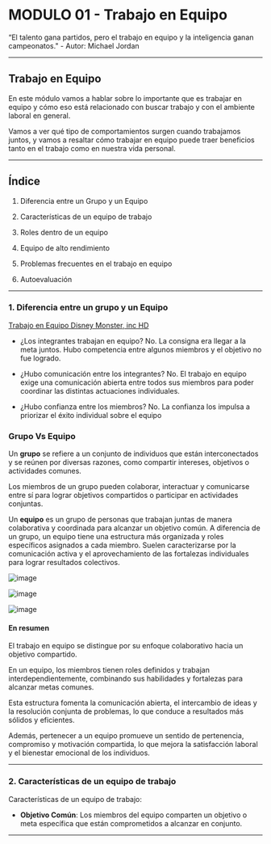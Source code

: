 # MODULO 01 - Trabajo en Equipo

“El talento gana partidos, pero el trabajo en  equipo y la inteligencia ganan campeonatos." - Autor: Michael Jordan

---

## Trabajo en Equipo

En este módulo vamos a hablar sobre lo importante que es trabajar en equipo y cómo eso está relacionado con buscar trabajo y con el
ambiente laboral en general.

Vamos a ver qué tipo de comportamientos surgen cuando trabajamos juntos, y vamos a resaltar cómo trabajar en equipo puede traer beneficios tanto en el trabajo como en nuestra vida personal.

---

## Índice

1. Diferencia entre un Grupo y un Equipo

2. Características de un equipo de trabajo

3. Roles dentro de un equipo

4. Equipo de alto rendimiento

5. Problemas frecuentes en el trabajo en equipo

6. Autoevaluación

---

### 1. Diferencia entre un grupo y un Equipo

[Trabajo en Equipo Disney Monster, inc HD](https://www.youtube.com/watch?v=2vRNAqISTIg)

- ¿Los integrantes trabajan en equipo? No. La consigna era llegar a la meta juntos.  Hubo competencia entre algunos miembros y el
objetivo no fue logrado.

- ¿Hubo comunicación entre  los integrantes? No. El trabajo en equipo exige una comunicación abierta entre todos sus miembros para poder coordinar las distintas actuaciones individuales.

- ¿Hubo confianza entre los miembros? No. La confianza los impulsa a priorizar el éxito individual sobre el equipo

### Grupo Vs Equipo

Un **grupo** se refiere a un conjunto de individuos que están interconectados y se reúnen por diversas razones, como compartir
intereses, objetivos o actividades comunes.

Los miembros de un grupo pueden colaborar, interactuar y comunicarse entre sí para lograr objetivos compartidos o participar en
actividades conjuntas.

Un **equipo** es un grupo de personas que trabajan juntas de manera colaborativa y coordinada para alcanzar un objetivo común. A
diferencia de un grupo, un equipo tiene una estructura más organizada y roles específicos asignados a cada miembro. Suelen caracterizarse por la comunicación activa y el aprovechamiento de las fortalezas individuales para lograr resultados colectivos.

![image](https://github.com/eugenia1984/node/assets/72580574/077ae82b-0d6f-4051-afb5-ec2b6d693a03)

![image](https://github.com/eugenia1984/node/assets/72580574/adcc7968-903a-46a7-b886-569251cf954f)

![image](https://github.com/eugenia1984/node/assets/72580574/a4ef0676-60ae-4601-b39c-26f5df9316a0)

#### En resumen

El trabajo en equipo se distingue por su enfoque colaborativo hacia un objetivo compartido.

En un equipo, los miembros tienen roles definidos y trabajan interdependientemente, combinando sus habilidades y fortalezas para alcanzar metas comunes.

Esta estructura fomenta la comunicación abierta, el intercambio de ideas y la resolución conjunta de problemas, lo que conduce a resultados más sólidos y eficientes.

Además, pertenecer a un equipo promueve un sentido de pertenencia, compromiso y motivación compartida, lo que mejora la satisfacción laboral y el bienestar emocional de los individuos. 


---

### 2. Características de un equipo de trabajo

Características de un equipo de trabajo:

- **Objetivo Común**: Los miembros del equipo comparten un objetivo o meta específica que están comprometidos a alcanzar en conjunto.


---
